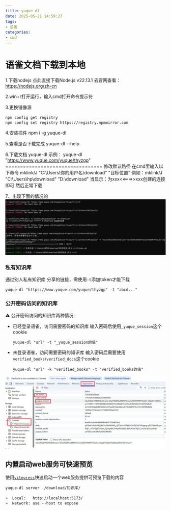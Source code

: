 ```yaml
---
title: yuque-dl
date: 2025-05-21 14:59:27
tags:
- 语雀
categories:
- cmd
---
```


# **语雀文档下载到本地**

1.下载nodejs 点此直接下载Node.js v22.13.1 去官网查看：https://nodejs.org/zh-cn 

2.win+r打开运行，输入cmd打开命令提示符 

3.更换镜像源 

```
npm config get registry   
npm config set registry https://registry.npmmirror.com
```

4.安装插件 npm i -g yuque-dl 

 5.查看是否下载完成 yuque-dl --help  

6.下载文档 yuque-dl  示例： yuque-dl "https://www.yuque.com/yuque/thyzgp" ================================= 修改默认路径 在cmd里输入以下命令 mklink/J "C:\Users\你的用户名\download" "目标位置"  例如：mklink/J "C:\Users\hp\download" "D:\download" 当显示：为xxx<<===>>xxx创建的连接即可 然后正常下载

7、出现下面的情况的
![](https://raw.githubusercontent.com/zhangzc-hub/img/main/img/Snipaste_2025-05-21_14-49-33.jpg)

### 私有知识库

通过别人私有知识库 分享的链接，需使用`-t`添加token才能下载

```
yuque-dl "https://www.yuque.com/yuque/thyzgp" -t "abcd..."
```

### 公开密码访问的知识库

⚠️ 公开密码访问的知识库两种情况:

- 已经登录语雀，访问需要密码的知识库 输入密码后使用`_yuque_session`这个cookie

  ```
  yuque-dl "url" -t "_yuque_session的值"
  ```

- 未登录语雀，访问需要密码的知识库 输入密码后需要使用`verified_books`/`verified_docs`这个cookie

  ```
  yuque-dl "url" -k "verified_books" -t "verified_books的值"
  ```

![](https://raw.githubusercontent.com/zhangzc-hub/img/main/img/Snipaste_2025-05-21_14-54-24.jpg)

## 内置启动web服务可快速预览

使用[`vitepress`](https://gitee.com/link?target=https%3A%2F%2Fvitepress.dev%2F)快速启动一个web服务提供可预览下载的内容	

```
yuque-dl server ./download/知识库/

➜  Local:   http://localhost:5173/
➜  Network: use --host to expose
```

